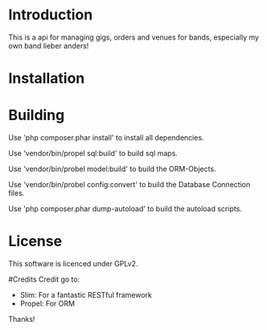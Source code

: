 # Introduction
This is a api for managing gigs, orders and venues for bands, especially my own band lieber anders!

# Installation


# Building
Use 'php composer.phar install' to install all dependencies.

Use 'vendor/bin/propel sql:build' to build sql maps.

Use 'vendor/bin/probel model:build' to build the ORM-Objects.

Use 'vendor/bin/probel config:convert' to build the Database Connection files.

Use 'php composer.phar dump-autoload' to build the autoload scripts.


# License
This software is licenced under GPLv2.

#Credits
Credit go to:
+ Slim: For a fantastic RESTful framework
+ Propel: For ORM

Thanks!